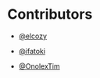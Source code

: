 # Contributors
-  [@elcozy](https://github.com/elcozy)

-  [@ifatoki](https://github.com/ifatoki)

-  [@OnolexTim](https://github.com/OnolexTim) 
